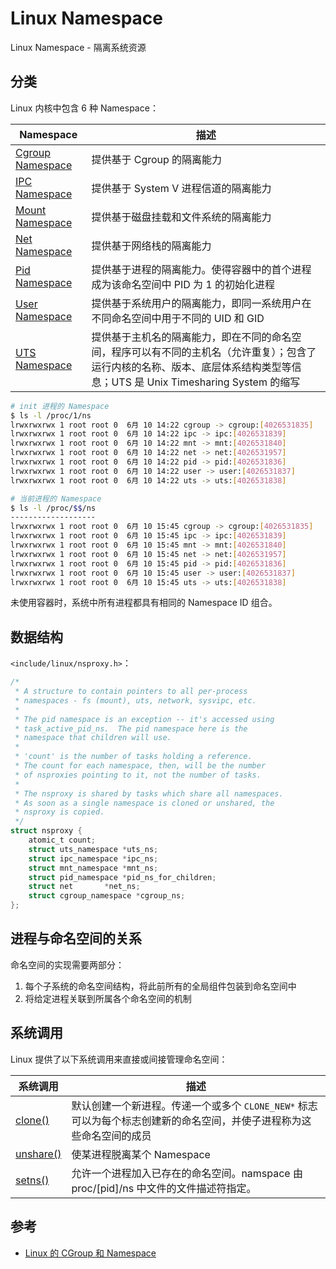 # Linux Namespace

Linux Namespace - 隔离系统资源

## 分类

Linux 内核中包含 6 种 Namespace：

| Namespace                     | 描述                                                                                                                                                                        |
| ----------------------------- | --------------------------------------------------------------------------------------------------------------------------------------------------------------------------- |
| [Cgroup Namespace](cgroup.md) | 提供基于 Cgroup 的隔离能力                                                                                                                                                  |
| [IPC Namespace](ipc.md)       | 提供基于 System V 进程信道的隔离能力                                                                                                                                        |
| [Mount Namespace](mount.md)   | 提供基于磁盘挂载和文件系统的隔离能力                                                                                                                                        |
| [Net Namespace](net.md)       | 提供基于网络栈的隔离能力                                                                                                                                                    |
| [Pid Namespace](pid.md)       | 提供基于进程的隔离能力。使得容器中的首个进程成为该命名空间中 PID 为 1 的初始化进程                                                                                          |
| [User Namespace](user.md)     | 提供基于系统用户的隔离能力，即同一系统用户在不同命名空间中用于不同的 UID 和 GID                                                                                             |
| [UTS Namespace](uts.md)       | 提供基于主机名的隔离能力，即在不同的命名空间，程序可以有不同的主机名（允许重复）；包含了运行内核的名称、版本、底层体系结构类型等信息；UTS 是 Unix Timesharing System 的缩写 |

```sh
# init 进程的 Namespace
$ ls -l /proc/1/ns
lrwxrwxrwx 1 root root 0  6月 10 14:22 cgroup -> cgroup:[4026531835]
lrwxrwxrwx 1 root root 0  6月 10 14:22 ipc -> ipc:[4026531839]
lrwxrwxrwx 1 root root 0  6月 10 14:22 mnt -> mnt:[4026531840]
lrwxrwxrwx 1 root root 0  6月 10 14:22 net -> net:[4026531957]
lrwxrwxrwx 1 root root 0  6月 10 14:22 pid -> pid:[4026531836]
lrwxrwxrwx 1 root root 0  6月 10 14:22 user -> user:[4026531837]
lrwxrwxrwx 1 root root 0  6月 10 14:22 uts -> uts:[4026531838]
```

```sh
# 当前进程的 Namespace
$ ls -l /proc/$$/ns
-------------------
lrwxrwxrwx 1 root root 0  6月 10 15:45 cgroup -> cgroup:[4026531835]
lrwxrwxrwx 1 root root 0  6月 10 15:45 ipc -> ipc:[4026531839]
lrwxrwxrwx 1 root root 0  6月 10 15:45 mnt -> mnt:[4026531840]
lrwxrwxrwx 1 root root 0  6月 10 15:45 net -> net:[4026531957]
lrwxrwxrwx 1 root root 0  6月 10 15:45 pid -> pid:[4026531836]
lrwxrwxrwx 1 root root 0  6月 10 15:45 user -> user:[4026531837]
lrwxrwxrwx 1 root root 0  6月 10 15:45 uts -> uts:[4026531838]
```

未使用容器时，系统中所有进程都具有相同的 Namespace ID 组合。

## 数据结构

`<include/linux/nsproxy.h>`：

```c
/*
 * A structure to contain pointers to all per-process
 * namespaces - fs (mount), uts, network, sysvipc, etc.
 *
 * The pid namespace is an exception -- it's accessed using
 * task_active_pid_ns.  The pid namespace here is the
 * namespace that children will use.
 *
 * 'count' is the number of tasks holding a reference.
 * The count for each namespace, then, will be the number
 * of nsproxies pointing to it, not the number of tasks.
 *
 * The nsproxy is shared by tasks which share all namespaces.
 * As soon as a single namespace is cloned or unshared, the
 * nsproxy is copied.
 */
struct nsproxy {
	atomic_t count;
	struct uts_namespace *uts_ns;
	struct ipc_namespace *ipc_ns;
	struct mnt_namespace *mnt_ns;
	struct pid_namespace *pid_ns_for_children;
	struct net 	     *net_ns;
	struct cgroup_namespace *cgroup_ns;
};
```

## 进程与命名空间的关系

命名空间的实现需要两部分：

1. 每个子系统的命名空间结构，将此前所有的全局组件包装到命名空间中
2. 将给定进程关联到所属各个命名空间的机制

## 系统调用

Linux 提供了以下系统调用来直接或间接管理命名空间：

| 系统调用                            | 描述                                                                                                                 |
| ----------------------------------- | -------------------------------------------------------------------------------------------------------------------- |
| [clone()](../syscalls/clone.md)     | 默认创建一个新进程。传递一个或多个 `CLONE_NEW*` 标志可以为每个标志创建新的命名空间，并使子进程称为这些命名空间的成员 |
| [unshare()](../syscalls/unshare.md) | 使某进程脱离某个 Namespace                                                                                           |
| [setns()](../syscalls/setns.md)     | 允许一个进程加入已存在的命名空间。namspace 由 proc/[pid]/ns 中文件的文件描述符指定。                                 |


## 参考

* [Linux 的 CGroup 和 Namespace](https://kuops.com/2019/01/23/docker-namespace-cgroup/#NameSpace)
